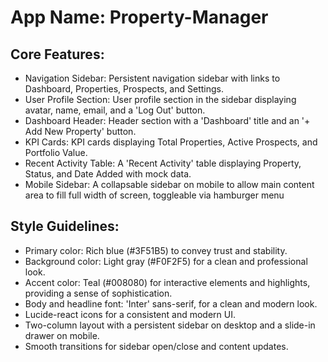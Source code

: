 # **App Name**: Property-Manager

## Core Features:

- Navigation Sidebar: Persistent navigation sidebar with links to Dashboard, Properties, Prospects, and Settings.
- User Profile Section: User profile section in the sidebar displaying avatar, name, email, and a 'Log Out' button.
- Dashboard Header: Header section with a 'Dashboard' title and an '+ Add New Property' button.
- KPI Cards: KPI cards displaying Total Properties, Active Prospects, and Portfolio Value.
- Recent Activity Table: A 'Recent Activity' table displaying Property, Status, and Date Added with mock data.
- Mobile Sidebar: A collapsable sidebar on mobile to allow main content area to fill full width of screen, toggleable via hamburger menu

## Style Guidelines:

- Primary color: Rich blue (#3F51B5) to convey trust and stability.
- Background color: Light gray (#F0F2F5) for a clean and professional look.
- Accent color: Teal (#008080) for interactive elements and highlights, providing a sense of sophistication.
- Body and headline font: 'Inter' sans-serif, for a clean and modern look.
- Lucide-react icons for a consistent and modern UI.
- Two-column layout with a persistent sidebar on desktop and a slide-in drawer on mobile.
- Smooth transitions for sidebar open/close and content updates.
